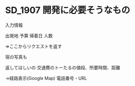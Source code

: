 # SD_1907 開発に必要そうなもの

入力情報

出発地
予算
帰着日
人数

=>ここからリクエストを返す

宿の写真も

返してほしいの
交通費のトーたるの値段、所要時間、距離

->経路表示(Google Map)
電話番号・URL
